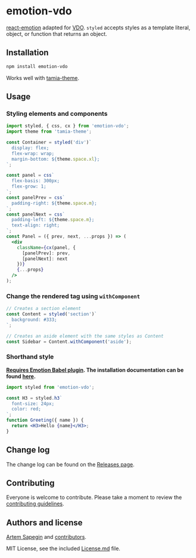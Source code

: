# emotion-vdo

[react-emotion](https://github.com/emotion-js/emotion/blob/master/docs/styled.md) adapted for [VDO](https://github.com/DylanPiercey/vdo/). `styled` accepts styles as a template literal, object, or function that returns an object.

## Installation

```bash
npm install emotion-vdo
```

Works well with [tamia-theme](https://github.com/tamiadev/tamia-theme).

## Usage

### Styling elements and components

```jsx
import styled, { css, cx } from 'emotion-vdo';
import theme from 'tamia-theme';

const Container = styled('div')`
  display: flex;
  flex-wrap: wrap;
  margin-bottom: ${theme.space.xl};
`;

const panel = css`
  flex-basis: 300px;
  flex-grow: 1;
`;
const panelPrev = css`
  padding-right: ${theme.space.m};
`;
const panelNext = css`
  padding-left: ${theme.space.m};
  text-align: right;
`;
const Panel = ({ prev, next, ...props }) => (
  <div
    className={cx(panel, {
      [panelPrev]: prev,
      [panelNext]: next
    })}
    {...props}
  />
);
```

### Change the rendered tag using `withComponent`

```jsx
// Creates a section element
const Content = styled('section')`
  background: #333;
`;

// Creates an aside element with the same styles as Content
const Sidebar = Content.withComponent('aside');
```

### Shorthand style

**[Requires Emotion Babel plugin](https://github.com/emotion-js/emotion/blob/master/docs/babel.md). The installation documentation can be found [here](https://github.com/emotion-js/emotion/blob/master/docs/install.md).**

```jsx
import styled from 'emotion-vdo';

const H3 = styled.h3`
  font-size: 24px;
  color: red;
`;
function Greeting({ name }) {
  return <H3>Hello {name}</H3>;
}
```

## Change log

The change log can be found on the [Releases page](https://github.com/tamiadev/emotion-vdo/releases).

## Contributing

Everyone is welcome to contribute. Please take a moment to review the [contributing guidelines](Contributing.md).

## Authors and license

[Artem Sapegin](http://sapegin.me) and [contributors](https://github.com/tamiadev/emotion-vdo/graphs/contributors).

MIT License, see the included [License.md](License.md) file.
